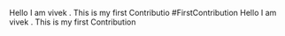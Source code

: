 Hello I am vivek . This is my first Contributio
#FirstContribution
Hello I am vivek . This is my first Contribution

